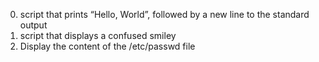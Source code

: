 0. script that prints “Hello, World”, followed by a new line to the standard output
1. script that displays a confused smiley
2. Display the content of the /etc/passwd file
